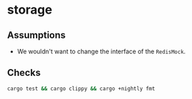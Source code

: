 # storage

## Assumptions

- We wouldn't want to change the interface of the `RedisMock`.

## Checks

```sh
cargo test && cargo clippy && cargo +nightly fmt
```
